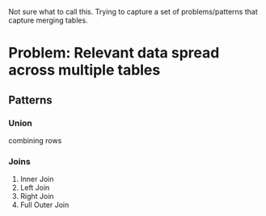 Not sure what to call this.  Trying to capture a set of problems/patterns that capture merging tables.


# Problem: Relevant data spread across multiple tables


## Patterns


### Union
combining rows


### Joins
1) Inner Join 
2) Left Join
3) Right Join
4) Full Outer Join
